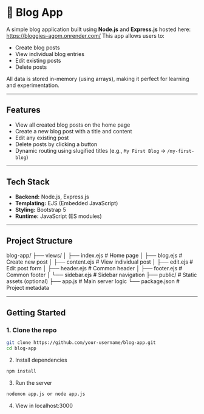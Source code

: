# 📝 Blog App

A simple blog application built using **Node.js** and **Express.js** hosted here: https://bloggies-agom.onrender.com/
This app allows users to:

- Create blog posts
- View individual blog entries
- Edit existing posts
- Delete posts

All data is stored in-memory (using arrays), making it perfect for learning and experimentation.

---

## Features

- View all created blog posts on the home page
- Create a new blog post with a title and content
- Edit any existing post
- Delete posts by clicking a button
- Dynamic routing using slugified titles (e.g., `My First Blog` → `/my-first-blog`)

---

## Tech Stack

- **Backend:** Node.js, Express.js
- **Templating:** EJS (Embedded JavaScript)
- **Styling:** Bootstrap 5
- **Runtime:** JavaScript (ES modules)

---

## Project Structure

blog-app/
├── views/
│ ├── index.ejs # Home page
│ ├── blog.ejs # Create new post
│ ├── content.ejs # View individual post
│ ├── edit.ejs # Edit post form
│ ├── header.ejs # Common header
│ ├── footer.ejs # Common footer
│ └── sidebar.ejs # Sidebar navigation
├── public/ # Static assets (optional)
├── app.js # Main server logic
└── package.json # Project metadata

---

## Getting Started

### 1. Clone the repo

```bash
git clone https://github.com/your-username/blog-app.git
cd blog-app
```
2. Install dependencies
```bash
npm install
```
3. Run the server
```bash
nodemon app.js or node app.js
```
4. View in localhost:3000
